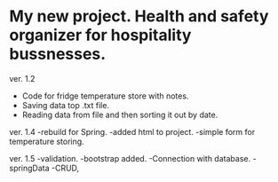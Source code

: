 # My new project. Health and safety organizer for hospitality bussnesses.

ver. 1.2 
- Code for fridge temperature store with notes.
- Saving data top .txt file.
- Reading data from file and then sorting it out by date.

ver. 1.4
-rebuild for Spring.
-added html to project.
-simple form for temperature storing.

ver. 1.5
-validation.
-bootstrap added.
-Connection with database.
-springData
-CRUD,


